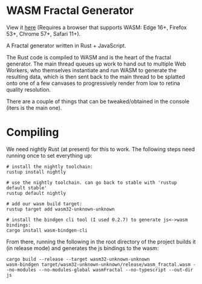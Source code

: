 # WASM Fractal Generator

View it [here](https://jsdw.github.io/wasm-fractal) (Requires a browser that supports WASM: Edge 16+, Firefox 53+, Chrome 57+, Safari 11+).

A Fractal generator written in Rust + JavaScript.

The Rust code is compiled to WASM and is the heart of the fractal generator. The main thread queues up work to hand out to multiple Web Workers, who themselves instantiate and run WASM to generate the resulting data, which is then sent back to the main thread to be splatted onto one of a few canvases to progressively render from low to retina quality resolution.

There are a couple of things that can be tweaked/obtained in the console (iters is the main one).

# Compiling

We need nightly Rust (at present) for this to work. The following steps need running once to set everything up:

```
# install the nightly toolchain:
rustup install nightly

# use the nightly toolchain. can go back to stable with 'rustup default stable'
rustup default nightly

# add our wasm build target:
rustup target add wasm32-unknown-unknown

# install the bindgen cli tool (I used 0.2.7) to generate js<->wasm bindings:
cargo install wasm-bindgen-cli
```

From there, running the following in the root directory of the project builds it (in release mode) and generates the js bindings to the wasm:

```
cargo build --release --target wasm32-unknown-unknown
wasm-bindgen target/wasm32-unknown-unknown/release/wasm_fractal.wasm --no-modules --no-modules-global wasmFractal --no-typescript --out-dir js
```
